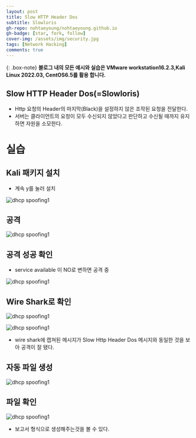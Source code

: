 ```yaml
---
layout: post
title: Slow HTTP Header Dos
subtitle: Slowloris
gh-repo: nohtaeyoung/nohtaeyoung.github.io
gh-badge: [star, fork, follow]
cover-img: /assets/img/security.jpg
tags: [Network Hacking]
comments: true
---
```


{: .box-note}
<b>블로그 내의 모든 예시와 실습은 VMware workstation16.2.3,Kali Linux 2022.03, CentOS6.5를 활용 합니다.<br></b>

## Slow HTTP Header Dos(=Slowloris)
- Http 요청의 Header의 마지막(Black)을 설정하지 않은 조작된 요청을 전달한다.
- 서버는 클라이언트의 요청이 모두 수신되지 않았다고 판단하고 수신될 때까지 유지하면 자원을 소모한다.

# 실습

## Kali 패키지 설치
- 계속 y를 눌러 설치

![dhcp spoofing1](../assets/img/slow_http_header_dos/slow_http_header_dos1.png)

## 공격

![dhcp spoofing1](../assets/img/slow_http_header_dos/slow_http_header_dos2.png)

## 공격 성공 확인
- service available 이 NO로 변하면 공격 중

![dhcp spoofing1](../assets/img/slow_http_header_dos/slow_http_header_dos3.png)

## Wire Shark로 확인

![dhcp spoofing1](../assets/img/slow_http_header_dos/slow_http_header_dos4.png)

![dhcp spoofing1](../assets/img/slow_http_header_dos/slow_http_header_dos10.png)

- wire shark에 캡쳐된 메시지가 Slow Http Header Dos 메시지와 동일한 것을 보아 공격이 잘 됐다.


## 자동 파일 생성

![dhcp spoofing1](../assets/img/slow_http_header_dos/slow_http_header_dos5.png)

## 파일 확인

![dhcp spoofing1](../assets/img/slow_http_header_dos/slow_http_header_dos6.png)

- 보고서 형식으로 생성해주는것을 볼 수 있다.


